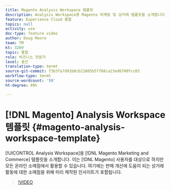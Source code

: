 ```yaml
---
title: Magento Analysis Workspace 템플릿
description: Analysis Workspace용 Magento 마케팅 및 상거래 템플릿을 소개합니다.
feature: Experience Cloud 통합
topics: null
activity: use
doc-type: feature video
author: Doug Moore
team: TM
kt: 3269
topic: 통합
role: 비즈니스 전문가
level: 중간
translation-type: tm+mt
source-git-commit: f3b3fa7d91b0cb21005b57768ca23ed6700fcc03
workflow-type: tm+mt
source-wordcount: '59'
ht-degree: 89%

---
```



# [!DNL Magento] Analysis Workspace 템플릿 {#magento-analysis-workspace-template}

[!UICONTROL Analysis Workspace]용 [!DNL Magento Marketing and Commerce] 템플릿을 소개합니다. 이는 [!DNL Magento] 사용자를 대상으로 하지만 모든 온라인 소매점에서 활용할 수 있습니다. 여기에는 판매 개선에 도움이 되는 상거래 활동에 대한 소매점을 위해 미리 제작된 인사이트가 포함됩니다.

>[!VIDEO](https://video.tv.adobe.com/v/28164/?quality=12)
